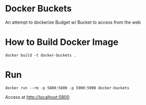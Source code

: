 # Docker Buckets
An attempt to dockerize Budget w/ Bucket to access from the web

# How to Build Docker Image
`docker build -t docker-buckets .`

# Run
`docker run --rm -p 5800:5800 -p 5900:5900 docker-buckets`

Access at [http://localhost:5800](http://localhost:5800)
